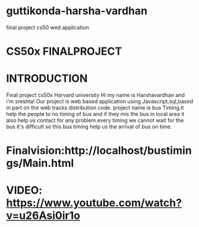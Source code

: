 # guttikonda-harsha-vardhan
final project cs50 wed application
# CS50x FINALPROJECT
# INTRODUCTION
Final project cs50x Harvard university
Hi my name is Harshavardhan and i'm sreshta!
Our project is web based application using Javascript,sql,based in part on the web tracks distribution code.
project name is bus Timing.it help the people to no timing of bus and if they mis the bus in local area it 
also help us contact for any problem.every timing we cannot wait for the bus it's difficult so this bus timing
help us the arrival of bus on time.
# Finalvision:http://localhost/bustimings/Main.html
# VIDEO: https://www.youtube.com/watch?v=u26Asi0ir1o
